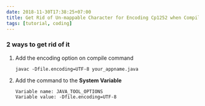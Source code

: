 ```yaml
---
date: 2018-11-30T17:38:25+07:00
title: Get Rid of Un-mappable Character for Encoding Cp1252 when Compiling Java
tags: [tutorial, coding]
---
```


### 2 ways to get rid of it

1. Add the encoding option on compile command

    ```terminal
    javac -Dfile.encoding=UTF-8 your_appname.java
    ```

2. Add the command to the **System Variable**

    ```terminal
    Variable name: JAVA_TOOL_OPTIONS
    Variable value: -Dfile.encoding=UTF-8
    ```
